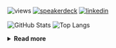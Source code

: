 ![views](https://komarev.com/ghpvc/?username=chck&color=blueviolet)
[![speakerdeck](https://img.shields.io/badge/Speaker_Deck-chck-8a2be2?style=flat-square&logo=speaker-deck)](https://speakerdeck.com/chck)
[![linkedin](https://img.shields.io/badge/LinkedIn-chck-8a2be2?style=flat-square&logo=linkedin)](https://www.linkedin.com/in/chck/)

<p align="left"> 
  <img alt="GitHub Stats" align="center" height="150" src="https://github-readme-stats-nine-umber-51.vercel.app/api?username=chck&count_private=true&show_icons=true&hide_title=true&theme=buefy" />
  <img alt="Top Langs" align="center" height="150" src="https://github-readme-stats-nine-umber-51.vercel.app/api/top-langs/?username=chck&layout=compact&count_private=true&show_icons=true&hide_title=true&theme=buefy" />
</p>

<details>
  <summary><b>Read more</b></summary>
  <br>

  <!--START_SECTION:waka-->
**🐱 My GitHub Data** 

> 📦 123.0 kB Used in GitHub's Storage 
 > 
> 🏆 65 Contributions in the Year 2025
 > 
> 💼 Opted to Hire
 > 
> 📜 133 Public Repositories 
 > 
> 🔑 24 Private Repositories 
 > 
**I'm a Night 🦉** 

```text
🌞 Morning                980 commits         ████░░░░░░░░░░░░░░░░░░░░░   14.04 % 
🌆 Daytime                2208 commits        ████████░░░░░░░░░░░░░░░░░   31.62 % 
🌃 Evening                2017 commits        ███████░░░░░░░░░░░░░░░░░░   28.89 % 
🌙 Night                  1777 commits        ██████░░░░░░░░░░░░░░░░░░░   25.45 % 
```
📅 **I'm Most Productive on Thursday** 

```text
Monday                   1337 commits        █████░░░░░░░░░░░░░░░░░░░░   19.15 % 
Tuesday                  1047 commits        ████░░░░░░░░░░░░░░░░░░░░░   15.00 % 
Wednesday                1229 commits        ████░░░░░░░░░░░░░░░░░░░░░   17.60 % 
Thursday                 1670 commits        ██████░░░░░░░░░░░░░░░░░░░   23.92 % 
Friday                   688 commits         ██░░░░░░░░░░░░░░░░░░░░░░░   09.85 % 
Saturday                 418 commits         █░░░░░░░░░░░░░░░░░░░░░░░░   05.99 % 
Sunday                   593 commits         ██░░░░░░░░░░░░░░░░░░░░░░░   08.49 % 
```


📊 **This Week I Spent My Time On** 

```text
💬 Programming Languages: 
YAML                     38 mins             ██████████░░░░░░░░░░░░░░░   40.88 % 
Markdown                 32 mins             █████████░░░░░░░░░░░░░░░░   34.29 % 
Ruby                     7 mins              ██░░░░░░░░░░░░░░░░░░░░░░░   08.41 % 
Git                      7 mins              ██░░░░░░░░░░░░░░░░░░░░░░░   08.00 % 
Cheetah                  4 mins              █░░░░░░░░░░░░░░░░░░░░░░░░   04.26 % 

🔥 Editors: 
Neovim                   36 mins             ██████████░░░░░░░░░░░░░░░   38.20 % 
Zed                      34 mins             █████████░░░░░░░░░░░░░░░░   36.58 % 
Obsidian                 17 mins             █████░░░░░░░░░░░░░░░░░░░░   18.84 % 
Chrome                   6 mins              ██░░░░░░░░░░░░░░░░░░░░░░░   06.37 % 
```

**I Mostly Code in Python** 

```text
Python                   44 repos            ████████░░░░░░░░░░░░░░░░░   33.08 % 
Jupyter Notebook         19 repos            ████░░░░░░░░░░░░░░░░░░░░░   14.29 % 
TypeScript               7 repos             █░░░░░░░░░░░░░░░░░░░░░░░░   05.26 % 
Dockerfile               5 repos             █░░░░░░░░░░░░░░░░░░░░░░░░   03.76 % 
Astro                    1 repo              ░░░░░░░░░░░░░░░░░░░░░░░░░   00.75 % 
```



**Timeline**

![Lines of Code chart](https://raw.githubusercontent.com/chck/chck/main/assets/bar_graph.png)


 Last Updated on 2025-01-21 01:51 UTC
<!--END_SECTION:waka-->
</details>

